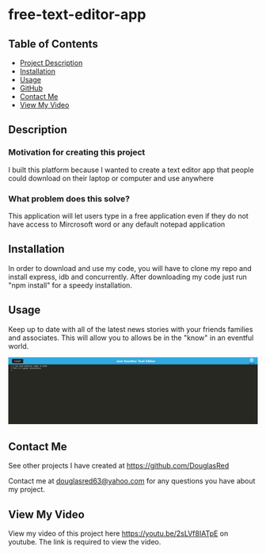 # free-text-editor-app

## Table of Contents

- [Project Description](#Description)
- [Installation](#Installation)
- [Usage](#Usage)
- [GitHub](#GitHub)
- [Contact Me](#ContactMe)
- [View My Video](#ViewMyVideo)

## Description

### Motivation for creating this project

I built this platform because I wanted to create a text editor app that people could download on their laptop or computer and use anywhere

### What problem does this solve?

This application will let users type in a free application even if they do not have access to Mircrosoft word or any default notepad application

## Installation

In order to download and use my code, you will have to clone my repo and install express, idb and concurrently. After downloading my code just run "npm install" for a speedy installation.

## Usage

Keep up to date with all of the latest news stories with your friends families and associates. This will allow you to allows be in the "know" in an eventful world.

![Alt text](./client/src/images/free-text-editor.jpg)

## Contact Me

See other projects I have created at https://github.com/DouglasRed

Contact me at douglasred63@yahoo.com for any questions you have about my project.

## View My Video

View my video of this project here https://youtu.be/2sLVf8IATpE on youtube. The link is required to view the video.

